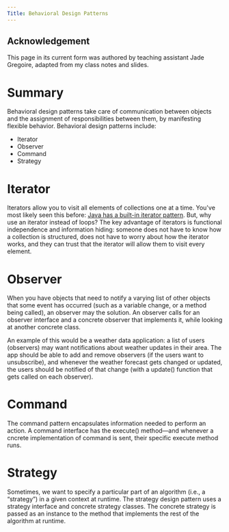 ```yaml
---
Title: Behavioral Design Patterns
---
```


## Acknowledgement

This page in its current form was authored by teaching assistant Jade Gregoire, adapted from my class notes and slides.

# Summary
Behavioral design patterns take care of communication between objects and the assignment of responsibilities between them, by manifesting flexible behavior. Behavioral design patterns include:
* Iterator
* Observer
* Command
* Strategy

# Iterator
Iterators allow you to visit all elements of collections one at a time. You've most likely seen this before: [Java has a built-in iterator pattern](https://docs.oracle.com/javase/8/docs/api/java/util/HashMap.html). But, why use an iterator instead of loops? The key advantage of iterators is functional independence and information hiding: someone does not have to know how a collection is structured, does not have to worry about how the iterator works, and they can trust that the iterator will allow them to visit every element. 

# Observer
When you have objects that need to notify a varying list of other objects that some event has occurred (such as a variable change, or a method being called), an observer may the solution. An observer calls for an observer interface and a concrete observer that implements it, while looking at another concrete class. 

An example of this would be a weather data application: a list of users (observers) may want notifications about weather updates in their area. The app should be able to add and remove observers (if the users want to unsubscribe), and whenever the weather forecast gets changed or updated, the users should be notified of that change (with a update() function that gets called on each observer). 

# Command
The command pattern encapsulates information needed to perform an action. A command interface has the execute() method—and whenever a cncrete implementation of command is sent, their specific execute method runs. 

# Strategy
Sometimes, we want to specify a particular part of an algorithm (i.e., a “strategy”) in a given context at runtime. The strategy design pattern uses a strategy interface and concrete strategy classes. The concrete strategy is passed as an instance to the method that implements the rest of the algorithm at runtime.
